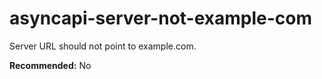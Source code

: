 # asyncapi-server-not-example-com

Server URL should not point to example.com.

**Recommended:** No
